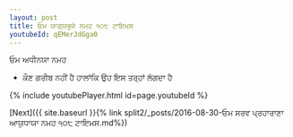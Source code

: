 ```yaml
---
layout: post
title: ਓਮ ਯਾਗ੍ਯਭੁਜੇ ਨਮਹ ੧੦੮ ਟਾਇਮਸ
youtubeId: qEMerJdGga0
---
```

 
 
 ਓਮ ਅਧੀਨਯਾ ਨਮਹ  
 
 -  ਕੌਣ ਗਰੀਬ ਨਹੀਂ ਹੈ ਹਾਲਾਂਕਿ ਉਹ ਇਸ ਤਰ੍ਹਾਂ ਲੱਗਦਾ ਹੈ 
 
  
 
  
 
 
 
 
 
 


{% include youtubePlayer.html id=page.youtubeId %}
 
[Next]({{ site.baseurl }}{% link  split2/_posts/2016-08-30-ਓਮ ਸਰਵ ਪ੍ਰਹਾਰਾਣਾ ਆਯੁਧਾਯਾ ਨਮਹ ੧੦੮ ਟਾਇਮਸ.md%})
 
